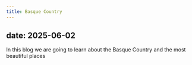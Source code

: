 ```yaml
---
title: Basque Country
---
```

date: 2025-06-02
---
In this blog we are going to learn about the Basque Country and the most beautiful places
